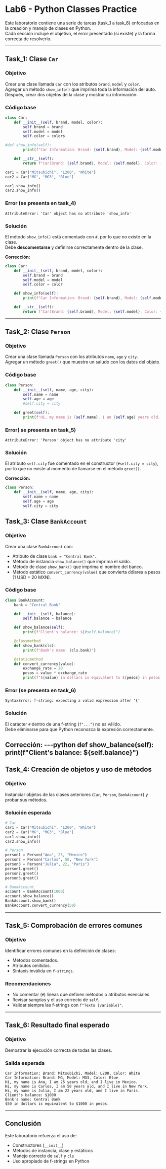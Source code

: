# Lab6 - Python Classes Practice

Este laboratorio contiene una serie de tareas (task_1 a task_6) enfocadas en la creación y manejo de clases en Python.  
Cada sección incluye el objetivo, el error presentado (si existe) y la forma correcta de resolverlo.

---

## Task_1: Clase `Car`

###  Objetivo
Crear una clase llamada `Car` con los atributos `brand`, `model` y `color`.  
Agregar un método `show_info()` que imprima toda la información del auto.  
Después, crear dos objetos de la clase y mostrar su información.

###  Código base
```python
class Car:
    def __init__(self, brand, model, color):
        self.brand = brand
        self.model = model
        self.color = colors

#def show_info(self):
        print(f"Car Information: Brand: {self.brand}, Model: {self.model}, Color: {self.color}")

    def __str__(self):
        return f"Car(Brand: {self.brand}, Model: {self.model}, Color: {self.color})"

car1 = Car("Mitsubichi", "L200", "White")
car2 = Car("MG", "MG3", "Blue")

car1.show_info()
car2.show_info()
```

###  Error  (se presenta en task_4)
```
AttributeError: 'Car' object has no attribute 'show_info'
```

### Solución
El método `show_info()` está comentado con `#`, por lo que no existe en la clase.  
Debe **descomentarse** y definirse correctamente dentro de la clase.

 **Corrección:**
```python
class Car:
    def __init__(self, brand, model, color):
        self.brand = brand
        self.model = model
        self.color = color

    def show_info(self):
        print(f"Car Information: Brand: {self.brand}, Model: {self.model}, Color: {self.color}")

    def __str__(self):
        return f"Car(Brand: {self.brand}, Model: {self.model}, Color: {self.color})"
```

---

## Task_2: Clase `Person`

###  Objetivo
Crear una clase llamada `Person` con los atributos `name`, `age` y `city`.  
Agregar un método `greet()` que muestre un saludo con los datos del objeto.

###  Código base
```python
class Person:
    def __init__(self, name, age, city):
        self.name = name
        self.age = age
        #self.city = city

    def greet(self):
        print(f"Hi, my name is {self.name}, I am {self.age} years old, and I live in {self.city}.")
```

###  Error( se presenta en task_5)
```
AttributeError: 'Person' object has no attribute 'city'
```

###  Solución
El atributo `self.city` fue comentado en el constructor (`#self.city = city`),  
por lo que no existe al momento de llamarse en el método `greet()`.

 **Corrección:**
```python
class Person:
    def __init__(self, name, age, city):
        self.name = name
        self.age = age
        self.city = city
```



##  Task_3: Clase `BankAccount`

###  Objetivo
Crear una clase `BankAccount` con:
- Atributo de clase `bank = "Central Bank"`.
- Método de instancia `show_balance()` que imprima el saldo.
- Método de clase `show_bank()` que imprima el nombre del banco.
- Método estático `convert_currency(value)` que convierta dólares a pesos (1 USD = 20 MXN).

###  Código base
```python
class BankAccount:
    bank = "Central Bank"

    def __init__(self, balance):
        self.balance = balance

    def show_balance(self):
        print(f"Client's balance: ${#self.balance}")

    @classmethod
    def show_bank(cls):
        print(f"Bank's name: {cls.bank}")

    @staticmethod
    def convert_currency(value):
        exchange_rate = 20
        pesos = value * exchange_rate
        print(f"${value} in dollars is equivalent to ${pesos} in pesos.")
```

###  Error (se presenta en task_6)
```
SyntaxError: f-string: expecting a valid expression after '{'
```

###  Solución
El carácter `#` dentro de una f-string (`f"..."`) no es válido.  
Debe eliminarse para que Python reconozca la expresión correctamente.

 **Corrección:**
---python
def show_balance(self):
    print(f"Client's balance: ${self.balance}")
----



##  Task_4: Creación de objetos y uso de métodos

###  Objetivo
Instanciar objetos de las clases anteriores (`Car`, `Person`, `BankAccount`) y probar sus métodos.

###  Solución esperada
```python
# Car
car1 = Car("Mitsubichi", "L200", "White")
car2 = Car("MG", "MG3", "Blue")
car1.show_info()
car2.show_info()

# Person
person1 = Person("Ana", 25, "Mexico")
person2 = Person("Carlos", 50, "New York")
person3 = Person("Julia", 22, "Paris")
person1.greet()
person2.greet()
person3.greet()

# BankAccount
account = BankAccount(1000)
account.show_balance()
BankAccount.show_bank()
BankAccount.convert_currency(50)
```

---

##  Task_5: Comprobación de errores comunes

###  Objetivo
Identificar errores comunes en la definición de clases:
- Métodos comentados.
- Atributos omitidos.
- Sintaxis inválida en `f-strings`.

###  Recomendaciones
- No comentar (`#`) líneas que definen métodos o atributos esenciales.
- Revisar sangrías y el uso correcto de `self`.
- Validar siempre las f-strings con `f"Texto {variable}"`.

---

## Task_6: Resultado final esperado

###  Objetivo
Demostrar la ejecución correcta de todas las clases.

###  Salida esperada
```
Car Information: Brand: Mitsubichi, Model: L200, Color: White
Car Information: Brand: MG, Model: MG3, Color: Blue
Hi, my name is Ana, I am 25 years old, and I live in Mexico.
Hi, my name is Carlos, I am 50 years old, and I live in New York.
Hi, my name is Julia, I am 22 years old, and I live in Paris.
Client's balance: $1000
Bank's name: Central Bank
$50 in dollars is equivalent to $1000 in pesos.
```

---

##  Conclusión

Este laboratorio refuerza el uso de:
- Constructores (`__init__`)
- Métodos de instancia, clase y estáticos
- Manejo correcto de `self` y `cls`
- Uso apropiado de f-strings en Python
